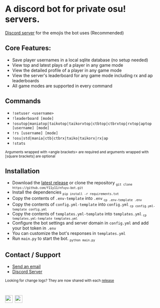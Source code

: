# A discord bot for private osu! servers.
[Discord server](https://discord.gg/UqrbWKHHz3) for the emojis the bot uses (Recommended) 

## Core Features:
- Save player usernames in a local sqlite database (no setup needed)
- View top and latest plays of a player in any game mode
- View the detailed profile of a player in any game mode
- View the server's leaderboard for any game mode including rx and ap leaderboards
- All game modes are supported in every command

## Commands
- `!setuser <username>`
- `!leaderboard [mode]`
- `!osutop|maniatop|taikotop|taikorxtop|ctbtop|ctbrxtop|rxtop|aptop [username] [mode]`
- `!rs [username] [mode]`
- `!osu|std|mania|ctb|ctbrx|taiko|taikorx|rx|ap`
- `!stats`

<sup>Arguments wrapped with &lt;angle brackets&gt; are required and arguments wrapped with [square brackets] are optional</sup>

## Installation
- Download the [latest release](https://github.com/f11y11/nfuyu-bot/releases/latest) or clone the repository <sub>`git clone https://github.com/f11y11/nfuyu-bot.git`</sub>
- Install the dependencies <sub>`pip install -r requirements.txt`</sub>
- Copy the contents of `.env-template` into `.env` <sub>`cp .env-template .env`</sub>
- Copy the contents of `config.yml-template` into `config.yml` <sub>`cp config.yml-template config.yml`</sub>
- Copy the contents of `templates.yml-template` into `templates.yml` <sub>`cp templates.yml-template templates.yml`</sub>
- Configure the bot settings and server domain in `config.yml` and add your bot token in `.env`
- You can customize the bot's responses in `templates.yml`
- Run `main.py` to start the bot. <sub>`python main.py`</sub>

## Contact / Support
- [Send an email](mailto:support@fuyu.gg)
- [Discord Server](https://discord.gg/fuZy7MUh7Y)

<sub>Looking for change logs? They are now shared with each [release](https://github.com/f11y11/nfuyu-bot/releases)</sub>
# <img src="https://resources.jetbrains.com/storage/products/company/brand/logos/jb_beam.png" width="25" alt="JetBrains Logo (Main) logo."> <img src="https://resources.jetbrains.com/storage/products/company/brand/logos/PyCharm_icon.png" width="25" alt="PyCharm logo.">
